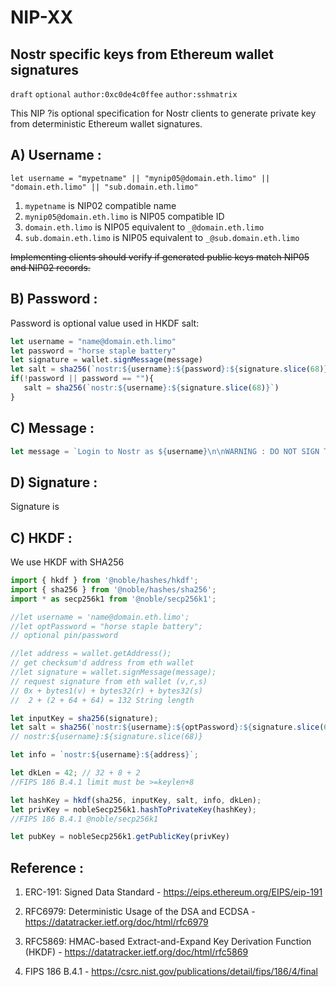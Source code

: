 NIP-XX
======

Nostr specific keys from Ethereum wallet signatures
----------------------------------------------------

`draft` `optional` `author:0xc0de4c0ffee` `author:sshmatrix`

This NIP ?is optional specification for Nostr clients to generate private key from deterministic Ethereum wallet signatures.


## A) Username : 
```
let username = "mypetname" || "mynip05@domain.eth.limo" || "domain.eth.limo" || "sub.domain.eth.limo"
```

   1) `mypetname` is NIP02 compatible name
   2) `mynip05@domain.eth.limo` is NIP05 compatible ID
   3) `domain.eth.limo` is NIP05 equivalent to `_@domain.eth.limo`
   4) `sub.domain.eth.limo` is NIP05 equivalent to `_@sub.domain.eth.limo`

~~Implementing clients should verify if generated public keys match NIP05 and NIP02 records.~~ 

## B) Password : 
Password is optional value used in HKDF salt:
```js
let username = "name@domain.eth.limo"
let password = "horse staple battery"
let signature = wallet.signMessage(message)
let salt = sha256(`nostr:${username}:${password}:${signature.slice(68)}`);
if(!password || password == ""){
   salt = sha256(`nostr:${username}:${signature.slice(68)}`)
}
```


## C) Message : 

```js
let message = `Login to Nostr as ${username}\n\nWARNING : DO NOT SIGN THIS REQUEST FROM UNTRUSTED NOSTR CLIENTS.\n${checksum(wallet.address)}`
```
## D) Signature :
Signature is 

## C) HKDF : 
We use HKDF with SHA256
```js
import { hkdf } from '@noble/hashes/hkdf';
import { sha256 } from '@noble/hashes/sha256';
import * as secp256k1 from '@noble/secp256k1';

//let username = 'name@domain.eth.limo';
//let optPassword = "horse staple battery"; 
// optional pin/password

//let address = wallet.getAddress(); 
// get checksum'd address from eth wallet
//let signature = wallet.signMessage(message); 
// request signature from eth wallet (v,r,s)
// 0x + bytes1(v) + bytes32(r) + bytes32(s)
//  2 + (2 + 64 + 64) = 132 String length  

let inputKey = sha256(signature);
let salt = sha256(`nostr:${username}:${optPassword}:${signature.slice(68)}`); //68~132
// nostr:${username}:${signature.slice(68)}

let info = `nostr:${username}:${address}`;

let dkLen = 42; // 32 + 8 + 2
//FIPS 186 B.4.1 limit must be >=keylen+8

let hashKey = hkdf(sha256, inputKey, salt, info, dkLen);
let privKey = nobleSecp256k1.hashToPrivateKey(hashKey); 
//FIPS 186 B.4.1 @noble/secp256k1

let pubKey = nobleSecp256k1.getPublicKey(privKey)
```

## Reference :

1) ERC-191: Signed Data Standard - https://eips.ethereum.org/EIPS/eip-191

2) RFC6979: Deterministic Usage of the DSA and ECDSA - https://datatracker.ietf.org/doc/html/rfc6979

3) RFC5869: HMAC-based Extract-and-Expand Key Derivation Function (HKDF) - https://datatracker.ietf.org/doc/html/rfc5869

4) FIPS 186 B.4.1 - https://csrc.nist.gov/publications/detail/fips/186/4/final